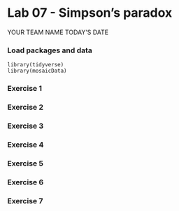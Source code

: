 Lab 07 - Simpson’s paradox
================
YOUR TEAM NAME
TODAY’S DATE

### Load packages and data

    library(tidyverse) 
    library(mosaicData) 

### Exercise 1

### Exercise 2

### Exercise 3

### Exercise 4

### Exercise 5

### Exercise 6

### Exercise 7

